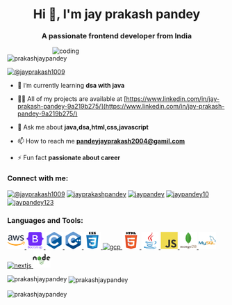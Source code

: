 <h1 align="center">Hi 👋, I'm jay prakash pandey</h1>
<h3 align="center">A passionate frontend developer from India</h3>
<img align ="right"alt="coding"width="400"src="https://tse2.mm.bing.net/th?id=OIP.gReLR6hZjwyBxHmfLN1AVwHaFj&pid=Api&P=0&h=180">
<p align="left"> <img src="https://komarev.com/ghpvc/?username=prakashjaypandey&label=Profile%20views&color=0e75b6&style=flat" alt="prakashjaypandey" /> </p>

<p align="left"> <a href="https://twitter.com/@jayprakash1009" target="blank"><img src="https://img.shields.io/twitter/follow/@jayprakash1009?logo=twitter&style=for-the-badge" alt="@jayprakash1009" /></a> </p>

- 🌱 I’m currently learning **dsa with java**

- 👨‍💻 All of my projects are available at [https://www.linkedin.com/in/jay-prakash-pandey-9a219b275/](https://www.linkedin.com/in/jay-prakash-pandey-9a219b275/)

- 💬 Ask me about **java,dsa,html,css,javascript**

- 📫 How to reach me **pandeyjayprakash2004@gamil.com**

- ⚡ Fun fact **passionate about career**

<h3 align="left">Connect with me:</h3>
<p align="left">
<a href="https://twitter.com/@jayprakash1009" target="blank"><img align="center" src="https://raw.githubusercontent.com/rahuldkjain/github-profile-readme-generator/master/src/images/icons/Social/twitter.svg" alt="@jayprakash1009" height="30" width="40" /></a>
<a href="https://linkedin.com/in/jayprakashpandey" target="blank"><img align="center" src="https://raw.githubusercontent.com/rahuldkjain/github-profile-readme-generator/master/src/images/icons/Social/linked-in-alt.svg" alt="jayprakashpandey" height="30" width="40" /></a>
<a href="https://fb.com/jaypandey" target="blank"><img align="center" src="https://raw.githubusercontent.com/rahuldkjain/github-profile-readme-generator/master/src/images/icons/Social/facebook.svg" alt="jaypandey" height="30" width="40" /></a>
<a href="https://instagram.com/jaypandey10" target="blank"><img align="center" src="https://raw.githubusercontent.com/rahuldkjain/github-profile-readme-generator/master/src/images/icons/Social/instagram.svg" alt="jaypandey10" height="30" width="40" /></a>
<a href="https://www.leetcode.com/jaypandey123" target="blank"><img align="center" src="https://raw.githubusercontent.com/rahuldkjain/github-profile-readme-generator/master/src/images/icons/Social/leet-code.svg" alt="jaypandey123" height="30" width="40" /></a>
</p>

<h3 align="left">Languages and Tools:</h3>
<p align="left"> <a href="https://aws.amazon.com" target="_blank" rel="noreferrer"> <img src="https://raw.githubusercontent.com/devicons/devicon/master/icons/amazonwebservices/amazonwebservices-original-wordmark.svg" alt="aws" width="40" height="40"/> </a> <a href="https://getbootstrap.com" target="_blank" rel="noreferrer"> <img src="https://raw.githubusercontent.com/devicons/devicon/master/icons/bootstrap/bootstrap-plain-wordmark.svg" alt="bootstrap" width="40" height="40"/> </a> <a href="https://www.cprogramming.com/" target="_blank" rel="noreferrer"> <img src="https://raw.githubusercontent.com/devicons/devicon/master/icons/c/c-original.svg" alt="c" width="40" height="40"/> </a> <a href="https://www.w3schools.com/cpp/" target="_blank" rel="noreferrer"> <img src="https://raw.githubusercontent.com/devicons/devicon/master/icons/cplusplus/cplusplus-original.svg" alt="cplusplus" width="40" height="40"/> </a> <a href="https://www.w3schools.com/css/" target="_blank" rel="noreferrer"> <img src="https://raw.githubusercontent.com/devicons/devicon/master/icons/css3/css3-original-wordmark.svg" alt="css3" width="40" height="40"/> </a> <a href="https://cloud.google.com" target="_blank" rel="noreferrer"> <img src="https://www.vectorlogo.zone/logos/google_cloud/google_cloud-icon.svg" alt="gcp" width="40" height="40"/> </a> <a href="https://www.w3.org/html/" target="_blank" rel="noreferrer"> <img src="https://raw.githubusercontent.com/devicons/devicon/master/icons/html5/html5-original-wordmark.svg" alt="html5" width="40" height="40"/> </a> <a href="https://www.java.com" target="_blank" rel="noreferrer"> <img src="https://raw.githubusercontent.com/devicons/devicon/master/icons/java/java-original.svg" alt="java" width="40" height="40"/> </a> <a href="https://developer.mozilla.org/en-US/docs/Web/JavaScript" target="_blank" rel="noreferrer"> <img src="https://raw.githubusercontent.com/devicons/devicon/master/icons/javascript/javascript-original.svg" alt="javascript" width="40" height="40"/> </a> <a href="https://www.mongodb.com/" target="_blank" rel="noreferrer"> <img src="https://raw.githubusercontent.com/devicons/devicon/master/icons/mongodb/mongodb-original-wordmark.svg" alt="mongodb" width="40" height="40"/> </a> <a href="https://www.mysql.com/" target="_blank" rel="noreferrer"> <img src="https://raw.githubusercontent.com/devicons/devicon/master/icons/mysql/mysql-original-wordmark.svg" alt="mysql" width="40" height="40"/> </a> <a href="https://nextjs.org/" target="_blank" rel="noreferrer"> <img src="https://cdn.worldvectorlogo.com/logos/nextjs-2.svg" alt="nextjs" width="40" height="40"/> </a> <a href="https://nodejs.org" target="_blank" rel="noreferrer"> <img src="https://raw.githubusercontent.com/devicons/devicon/master/icons/nodejs/nodejs-original-wordmark.svg" alt="nodejs" width="40" height="40"/> </a> </p>

<p><img align="left" src="https://github-readme-stats.vercel.app/api/top-langs?username=prakashjaypandey&show_icons=true&locale=en&layout=compact" alt="prakashjaypandey" /></p>

<p>&nbsp;<img align="center" src="https://github-readme-stats.vercel.app/api?username=prakashjaypandey&show_icons=true&locale=en" alt="prakashjaypandey" /></p>

<p><img align="center" src="https://github-readme-streak-stats.herokuapp.com/?user=prakashjaypandey&" alt="prakashjaypandey" /></p>
